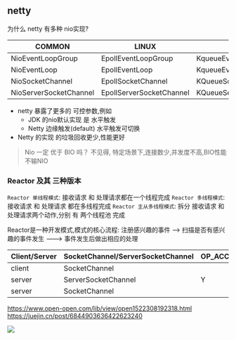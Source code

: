 ## netty

为什么 netty 有多种 nio实现?

| COMMON | LINUX | Mac OS | 
| ---- | ---- | ---- | 
|NioEventLoopGroup        |EpollEventLoopGroup         |KqueueEventLoopGroup|
|NioEventLoop             |EpollEventLoop              |KqueueEventLoop|
|NioSocketChannel         |EpollSocketChannel          |KQueueSocketChannel    |
|NioServerSocketChannel   |EpollServerSocketChannel    |KQueueServerSocketChannel|

- netty 暴露了更多的 可控参数,例如
    * JDK 的nio默认实现 是 水平触发
    * Netty 边缘触发(default) 水平触发可切换
- Netty 的实现 的垃圾回收更少,性能更好

> Nio 一定 优于 BIO 吗？
> 不见得, 特定场景下,连接数少,并发度不高,BIO性能不输NIO
>

### Reactor 及其 三种版本

`Reactor 单线程模式`:   接收请求 和 处理请求都在一个线程完成
`Reactor 多线程模式`:   接收请求 和 处理请求 都在多线程完成
`Reactor 主从多线程模式`: 拆分 接收请求 和 处理请求两个动作,分别 有 两个线程池 完成

Reactor是一种开发模式,模式的核心流程:
注册感兴趣的事件 -->  扫描是否有感兴趣的事件发生 ---> 事件发生后做出相应的处理

| Client/Server | SocketChannel/ServerSocketChannel | OP_ACCEPT | OP_CONNECT | OP_READ |  OP_WRITE |
| ---- | ---- | ---- | ---- | ---- |  ---- |
| client | SocketChannel |   | Y | Y |   |
| server | ServerSocketChannel | Y |  |   |    |
| server | SocketChannel |  |  | Y |  Y |

https://www.open-open.com/lib/view/open1522308192318.html
https://juejin.cn/post/6844903636422623240

![](https://gitee.com/niubenwsl/image_repo/raw/master/image/java/20210605004844.png)



